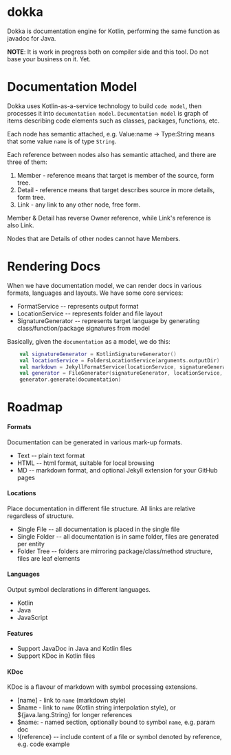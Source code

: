 dokka
=====

Dokka is documentation engine for Kotlin, performing the same function as javadoc for Java.

**NOTE**: It is work in progress both on compiler side and this tool. Do not base your business on it. Yet.  

Documentation Model
=====

Dokka uses Kotlin-as-a-service technology to build `code model`, then processes it into `documentation model`.
`Documentation model` is graph of items describing code elements such as classes, packages, functions, etc.

Each node has semantic attached, e.g. Value:name -> Type:String means that some value `name` is of type `String`.

Each reference between nodes also has semantic attached, and there are three of them:

1. Member - reference means that target is member of the source, form tree.
2. Detail - reference means that target describes source in more details, form tree.
3. Link - any link to any other node, free form.

Member & Detail has reverse Owner reference, while Link's reference is also Link. 

Nodes that are Details of other nodes cannot have Members. 

Rendering Docs
====
When we have documentation model, we can render docs in various formats, languages and layouts. We have some core services:

* FormatService -- represents output format
* LocationService -- represents folder and file layout 
* SignatureGenerator -- represents target language by generating class/function/package signatures from model

Basically, given the `documentation` as a model, we do this:

```kotlin
    val signatureGenerator = KotlinSignatureGenerator() 
    val locationService = FoldersLocationService(arguments.outputDir)
    val markdown = JekyllFormatService(locationService, signatureGenerator)
    val generator = FileGenerator(signatureGenerator, locationService, markdown)
    generator.generate(documentation) 
```

Roadmap
=====

#### Formats

Documentation can be generated in various mark-up formats.

* Text -- plain text format
* HTML -- html format, suitable for local browsing
* MD   -- markdown format, and optional Jekyll extension for your GitHub pages

#### Locations

Place documentation in different file structure. All links are relative regardless of structure.

* Single File   -- all documentation is placed in the single file
* Single Folder -- all documentation is in same folder, files are generated per entity
* Folder Tree   -- folders are mirroring package/class/method structure, files are leaf elements
  
#### Languages

Output symbol declarations in different languages.

* Kotlin
* Java  
* JavaScript

#### Features

* Support JavaDoc in Java and Kotlin files
* Support KDoc in Kotlin files

#### KDoc

KDoc is a flavour of markdown with symbol processing extensions.

* \[name\] - link to `name` (markdown style)
* $name - link to `name` (Kotlin string interpolation style), or ${java.lang.String} for longer references
* $name: - named section, optionally bound to symbol `name`, e.g. param doc
* !{reference} -- include content of a file or symbol denoted by reference, e.g. code example 
